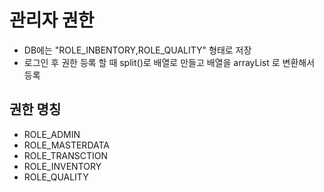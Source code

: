 # 관리자 권한
- DB에는 "ROLE_INBENTORY,ROLE_QUALITY" 형태로 저장
- 로그인 후 권한 등록 할 때 split()로 배열로 만들고 배열을 arrayList 로 변환해서 등록

## 권한 명칭
- ROLE_ADMIN
- ROLE_MASTERDATA
- ROLE_TRANSCTION
- ROLE_INVENTORY
- ROLE_QUALITY